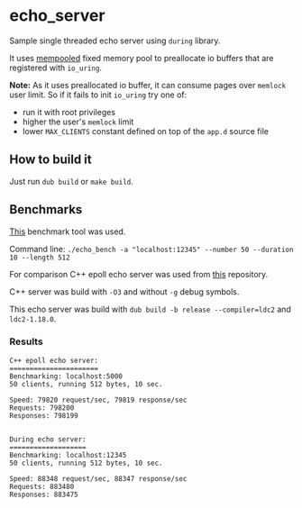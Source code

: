 # echo_server

Sample single threaded echo server using `during` library.

It uses [mempooled](https://github.com/tchaloupka/mempooled) fixed memory pool to preallocate io buffers that are registered with `io_uring`.

**Note:** As it uses preallocated io buffer, it can consume pages over `memlock` user limit. So if it fails to init `io_uring` try one of:

* run it with root privileges
* higher the user's `memlock` limit
* lower `MAX_CLIENTS` constant defined on top of the `app.d` source file

## How to build it

Just run `dub build` or `make build`.

## Benchmarks

[This](https://github.com/haraldh/rust_echo_bench) benchmark tool was used.

Command line: `./echo_bench -a "localhost:12345" --number 50 --duration 10 --length 512`

For comparison C++ epoll echo server was used from [this](https://github.com/methane/echoserver) repository.

C++ server was build with `-O3` and without `-g` debug symbols.

This echo server was build with `dub build -b release --compiler=ldc2` and `ldc2-1.18.0`.

### Results

```
C++ epoll echo server:
======================
Benchmarking: localhost:5000
50 clients, running 512 bytes, 10 sec.

Speed: 79820 request/sec, 79819 response/sec
Requests: 798200
Responses: 798199


During echo server:
===================
Benchmarking: localhost:12345
50 clients, running 512 bytes, 10 sec.

Speed: 88348 request/sec, 88347 response/sec
Requests: 883480
Responses: 883475
```
